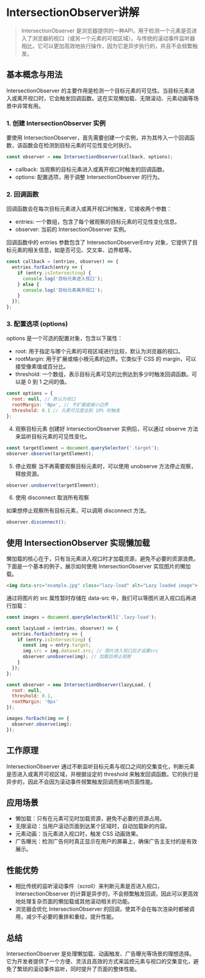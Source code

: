 # IntersectionObserver讲解

> IntersectionObserver 是浏览器提供的一种API，用于检测一个元素是否进入了浏览器的视口（或另一个元素的可视区域）。与传统的滚动事件监听器相比，它可以更加高效地执行操作，因为它是异步执行的，并且不会频繁触发。

## 基本概念与用法

IntersectionObserver 的主要作用是检测一个目标元素的可见性。当目标元素进入或离开视口时，它会触发回调函数。这在实现懒加载、无限滚动、元素动画等场景中非常有用。

### 1. 创建 IntersectionObserver 实例

要使用 IntersectionObserver，首先需要创建一个实例，并为其传入一个回调函数，该函数会在检测到目标元素的可见性变化时执行。

```javascript
const observer = new IntersectionObserver(callback, options);
```

- callback: 当观察的目标元素进入或离开视口时触发的回调函数。
- options: 配置选项，用于调整 IntersectionObserver 的行为。

### 2. 回调函数

回调函数会在每次目标元素进入或离开视口时触发，它接收两个参数：

- entries: 一个数组，包含了每个被观察的目标元素的可见性变化信息。
- observer: 当前的 IntersectionObserver 实例。

回调函数中的 entries 参数包含了 IntersectionObserverEntry 对象，它提供了目标元素的相关信息，如是否可见、交叉率、边界框等。

```javascript
const callback = (entries, observer) => {
  entries.forEach(entry => {
    if (entry.isIntersecting) {
      console.log('目标元素进入视口');
    } else {
      console.log('目标元素离开视口');
    }
  });
};
```

### 3. 配置选项 (options)

options 是一个可选的配置对象，包含以下属性：

- root: 用于指定与哪个元素的可视区域进行比较，默认为浏览器的视口。
- rootMargin: 用于扩展或缩小根元素的边界。它类似于 CSS 的 margin，可以接受像素值或百分比。
- threshold: 一个数组，表示目标元素可见的比例达到多少时触发回调函数。可以是 0 到 1 之间的值。

```javascript
const options = {
  root: null, // 默认为视口
  rootMargin: '0px', // 不扩展或缩小边界
  threshold: 0.1 // 元素可见度达到 10% 时触发
};

```

4. 观察目标元素
创建好 IntersectionObserver 实例后，可以通过 observe 方法来监听目标元素的可见性变化。
```javascript
const targetElement = document.querySelector('.target');
observer.observe(targetElement);
```

5. 停止观察
当不再需要观察目标元素时，可以使用 unobserve 方法停止观察，释放资源。

```javascript
observer.unobserve(targetElement);
```

6. 使用 disconnect 取消所有观察

如果想停止观察所有目标元素，可以调用 disconnect 方法。

```javascript
observer.disconnect();
```

## 使用 IntersectionObserver 实现懒加载

懒加载的核心在于，只有当元素进入视口时才加载资源，避免不必要的资源浪费。下面是一个基本的例子，展示如何使用 IntersectionObserver 实现图片的懒加载。

```html
<img data-src="example.jpg" class="lazy-load" alt="Lazy loaded image">
```
通过将图片的 src 属性暂时存储在 data-src 中，我们可以等图片进入视口后再进行加载：
```javascript
const images = document.querySelectorAll('.lazy-load');

const lazyLoad = (entries, observer) => {
  entries.forEach(entry => {
    if (entry.isIntersecting) {
      const img = entry.target;
      img.src = img.dataset.src; // 图片进入视口后才设置src
      observer.unobserve(img); // 加载后停止观察
    }
  });
};

const observer = new IntersectionObserver(lazyLoad, {
  root: null,
  threshold: 0.1,
  rootMargin: '0px'
});

images.forEach(img => {
  observer.observe(img);
});

```

## 工作原理

IntersectionObserver 通过不断监听目标元素与视口之间的交集变化，判断元素是否进入或离开可视区域，并根据设定的 threshold 来触发回调函数。它的执行是异步的，因此不会因为滚动事件频繁触发回调而影响页面性能。

## 应用场景

- 懒加载：只有在元素可见时加载资源，避免不必要的资源占用。
- 无限滚动：当用户滚动页面到达某个区域时，自动加载新的内容。
- 元素动画：当元素进入视口时，触发 CSS 动画效果。
- 广告曝光：检测广告何时真正显示在用户的屏幕上，确保广告主支付的是有效展示。

## 性能优势

- 相比传统的监听滚动事件（scroll）来判断元素是否进入视口，IntersectionObserver 的计算是异步的，不会频繁触发回调，因此可以更高效地处理复杂页面的懒加载或其他滚动相关的功能。
- 浏览器会优化 IntersectionObserver 的回调，使其不会在每次渲染时都被调用，减少不必要的重排和重绘，提升性能。

## 总结

IntersectionObserver 是处理懒加载、动画触发、广告曝光等场景的理想选择。它为开发者提供了一个方便、灵活且高效的方式来监控元素与视口的交集变化，避免了繁琐的滚动事件监听，同时提升了页面的整体性能。